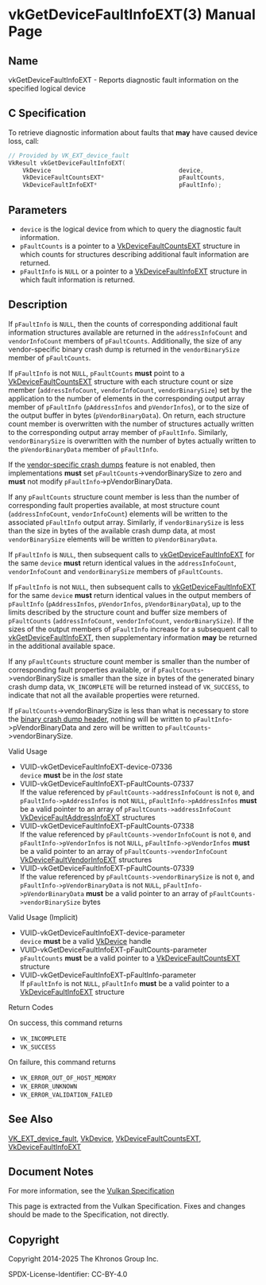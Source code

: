 # vkGetDeviceFaultInfoEXT(3) Manual Page

## Name

vkGetDeviceFaultInfoEXT - Reports diagnostic fault information on the specified logical device



## [](#_c_specification)C Specification

To retrieve diagnostic information about faults that **may** have caused device loss, call:

```c++
// Provided by VK_EXT_device_fault
VkResult vkGetDeviceFaultInfoEXT(
    VkDevice                                    device,
    VkDeviceFaultCountsEXT*                     pFaultCounts,
    VkDeviceFaultInfoEXT*                       pFaultInfo);
```

## [](#_parameters)Parameters

- `device` is the logical device from which to query the diagnostic fault information.
- `pFaultCounts` is a pointer to a [VkDeviceFaultCountsEXT](https://registry.khronos.org/vulkan/specs/latest/man/html/VkDeviceFaultCountsEXT.html) structure in which counts for structures describing additional fault information are returned.
- `pFaultInfo` is `NULL` or a pointer to a [VkDeviceFaultInfoEXT](https://registry.khronos.org/vulkan/specs/latest/man/html/VkDeviceFaultInfoEXT.html) structure in which fault information is returned.

## [](#_description)Description

If `pFaultInfo` is `NULL`, then the counts of corresponding additional fault information structures available are returned in the `addressInfoCount` and `vendorInfoCount` members of `pFaultCounts`. Additionally, the size of any vendor-specific binary crash dump is returned in the `vendorBinarySize` member of `pFaultCounts`.

If `pFaultInfo` is not `NULL`, `pFaultCounts` **must** point to a [VkDeviceFaultCountsEXT](https://registry.khronos.org/vulkan/specs/latest/man/html/VkDeviceFaultCountsEXT.html) structure with each structure count or size member (`addressInfoCount`, `vendorInfoCount`, `vendorBinarySize`) set by the application to the number of elements in the corresponding output array member of `pFaultInfo` (`pAddressInfos` and `pVendorInfos`), or to the size of the output buffer in bytes (`pVendorBinaryData`). On return, each structure count member is overwritten with the number of structures actually written to the corresponding output array member of `pFaultInfo`. Similarly, `vendorBinarySize` is overwritten with the number of bytes actually written to the `pVendorBinaryData` member of `pFaultInfo`.

If the [vendor-specific crash dumps](https://registry.khronos.org/vulkan/specs/latest/html/vkspec.html#features-deviceFaultVendorBinary) feature is not enabled, then implementations **must** set `pFaultCounts`-&gt;vendorBinarySize to zero and **must** not modify `pFaultInfo`-&gt;pVendorBinaryData.

If any `pFaultCounts` structure count member is less than the number of corresponding fault properties available, at most structure count (`addressInfoCount`, `vendorInfoCount`) elements will be written to the associated `pFaultInfo` output array. Similarly, if `vendorBinarySize` is less than the size in bytes of the available crash dump data, at most `vendorBinarySize` elements will be written to `pVendorBinaryData`.

If `pFaultInfo` is `NULL`, then subsequent calls to [vkGetDeviceFaultInfoEXT](https://registry.khronos.org/vulkan/specs/latest/man/html/vkGetDeviceFaultInfoEXT.html) for the same `device` **must** return identical values in the `addressInfoCount`, `vendorInfoCount` and `vendorBinarySize` members of `pFaultCounts`.

If `pFaultInfo` is not `NULL`, then subsequent calls to [vkGetDeviceFaultInfoEXT](https://registry.khronos.org/vulkan/specs/latest/man/html/vkGetDeviceFaultInfoEXT.html) for the same `device` **must** return identical values in the output members of `pFaultInfo` (`pAddressInfos`, `pVendorInfos`, `pVendorBinaryData`), up to the limits described by the structure count and buffer size members of `pFaultCounts` (`addressInfoCount`, `vendorInfoCount`, `vendorBinarySize`). If the sizes of the output members of `pFaultInfo` increase for a subsequent call to [vkGetDeviceFaultInfoEXT](https://registry.khronos.org/vulkan/specs/latest/man/html/vkGetDeviceFaultInfoEXT.html), then supplementary information **may** be returned in the additional available space.

If any `pFaultCounts` structure count member is smaller than the number of corresponding fault properties available, or if `pFaultCounts`-&gt;vendorBinarySize is smaller than the size in bytes of the generated binary crash dump data, `VK_INCOMPLETE` will be returned instead of `VK_SUCCESS`, to indicate that not all the available properties were returned.

If `pFaultCounts`-&gt;vendorBinarySize is less than what is necessary to store the [binary crash dump header](https://registry.khronos.org/vulkan/specs/latest/html/vkspec.html#vendor-binary-crash-dumps), nothing will be written to `pFaultInfo`-&gt;pVendorBinaryData and zero will be written to `pFaultCounts`-&gt;vendorBinarySize.

Valid Usage

- [](#VUID-vkGetDeviceFaultInfoEXT-device-07336)VUID-vkGetDeviceFaultInfoEXT-device-07336  
  `device` **must** be in the *lost* state
- [](#VUID-vkGetDeviceFaultInfoEXT-pFaultCounts-07337)VUID-vkGetDeviceFaultInfoEXT-pFaultCounts-07337  
  If the value referenced by `pFaultCounts->addressInfoCount` is not `0`, and `pFaultInfo->pAddressInfos` is not `NULL`, `pFaultInfo->pAddressInfos` **must** be a valid pointer to an array of `pFaultCounts->addressInfoCount` [VkDeviceFaultAddressInfoEXT](https://registry.khronos.org/vulkan/specs/latest/man/html/VkDeviceFaultAddressInfoEXT.html) structures
- [](#VUID-vkGetDeviceFaultInfoEXT-pFaultCounts-07338)VUID-vkGetDeviceFaultInfoEXT-pFaultCounts-07338  
  If the value referenced by `pFaultCounts->vendorInfoCount` is not `0`, and `pFaultInfo->pVendorInfos` is not `NULL`, `pFaultInfo->pVendorInfos` **must** be a valid pointer to an array of `pFaultCounts->vendorInfoCount` [VkDeviceFaultVendorInfoEXT](https://registry.khronos.org/vulkan/specs/latest/man/html/VkDeviceFaultVendorInfoEXT.html) structures
- [](#VUID-vkGetDeviceFaultInfoEXT-pFaultCounts-07339)VUID-vkGetDeviceFaultInfoEXT-pFaultCounts-07339  
  If the value referenced by `pFaultCounts->vendorBinarySize` is not `0`, and `pFaultInfo->pVendorBinaryData` is not `NULL`, `pFaultInfo->pVendorBinaryData` **must** be a valid pointer to an array of `pFaultCounts->vendorBinarySize` bytes

Valid Usage (Implicit)

- [](#VUID-vkGetDeviceFaultInfoEXT-device-parameter)VUID-vkGetDeviceFaultInfoEXT-device-parameter  
  `device` **must** be a valid [VkDevice](https://registry.khronos.org/vulkan/specs/latest/man/html/VkDevice.html) handle
- [](#VUID-vkGetDeviceFaultInfoEXT-pFaultCounts-parameter)VUID-vkGetDeviceFaultInfoEXT-pFaultCounts-parameter  
  `pFaultCounts` **must** be a valid pointer to a [VkDeviceFaultCountsEXT](https://registry.khronos.org/vulkan/specs/latest/man/html/VkDeviceFaultCountsEXT.html) structure
- [](#VUID-vkGetDeviceFaultInfoEXT-pFaultInfo-parameter)VUID-vkGetDeviceFaultInfoEXT-pFaultInfo-parameter  
  If `pFaultInfo` is not `NULL`, `pFaultInfo` **must** be a valid pointer to a [VkDeviceFaultInfoEXT](https://registry.khronos.org/vulkan/specs/latest/man/html/VkDeviceFaultInfoEXT.html) structure

Return Codes

On success, this command returns

- `VK_INCOMPLETE`
- `VK_SUCCESS`

On failure, this command returns

- `VK_ERROR_OUT_OF_HOST_MEMORY`
- `VK_ERROR_UNKNOWN`
- `VK_ERROR_VALIDATION_FAILED`

## [](#_see_also)See Also

[VK\_EXT\_device\_fault](https://registry.khronos.org/vulkan/specs/latest/man/html/VK_EXT_device_fault.html), [VkDevice](https://registry.khronos.org/vulkan/specs/latest/man/html/VkDevice.html), [VkDeviceFaultCountsEXT](https://registry.khronos.org/vulkan/specs/latest/man/html/VkDeviceFaultCountsEXT.html), [VkDeviceFaultInfoEXT](https://registry.khronos.org/vulkan/specs/latest/man/html/VkDeviceFaultInfoEXT.html)

## [](#_document_notes)Document Notes

For more information, see the [Vulkan Specification](https://registry.khronos.org/vulkan/specs/latest/html/vkspec.html#vkGetDeviceFaultInfoEXT)

This page is extracted from the Vulkan Specification. Fixes and changes should be made to the Specification, not directly.

## [](#_copyright)Copyright

Copyright 2014-2025 The Khronos Group Inc.

SPDX-License-Identifier: CC-BY-4.0